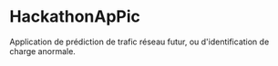 # HackathonApPic
Application de prédiction de trafic réseau futur, ou d'identification de charge anormale.
